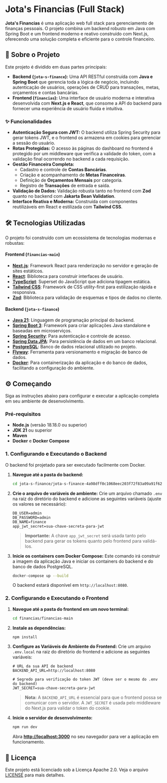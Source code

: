 # Jota's Financias (Full Stack)

**Jota's Financias** é uma aplicação web full stack para gerenciamento de finanças pessoais. O projeto combina um backend robusto em Java com Spring Boot e um frontend moderno e reativo construído com Next.js, oferecendo uma solução completa e eficiente para o controle financeiro.

## 🚀 Sobre o Projeto

Este projeto é dividido em duas partes principais:

  * **Backend (`jota-s-finance`):** Uma API RESTful construída com **Java e Spring Boot** que gerencia toda a lógica de negócio, incluindo autenticação de usuários, operações de CRUD para transações, metas, orçamentos e contas bancárias.
  * **Frontend (`financias`):** Uma interface de usuário moderna e interativa desenvolvida com **Next.js e React**, que consome a API do backend para fornecer uma experiência de usuário fluida e intuitiva.

### ✨ Funcionalidades

  * **Autenticação Segura com JWT:** O backend utiliza Spring Security para gerar tokens JWT, e o frontend os armazena em cookies para gerenciar a sessão do usuário.
  * **Rotas Protegidas:** O acesso às páginas do dashboard no frontend é protegido por um middleware que verifica a validade do token, com a validação final ocorrendo no backend a cada requisição.
  * **Gestão Financeira Completa:**
      * Cadastro e controle de **Contas Bancárias**.
      * Criação e acompanhamento de **Metas Financeiras**.
      * Definição de **Orçamentos Mensais** por categoria.
      * Registro de **Transações** de entrada e saída.
  * **Validação de Dados:** Validação robusta tanto no frontend com **Zod** quanto no backend com **Jakarta Bean Validation**.
  * **Interface Reativa e Moderna:** Construída com componentes reutilizáveis em React e estilizada com **Tailwind CSS**.

## 🛠️ Tecnologias Utilizadas

O projeto foi construído com um ecossistema de tecnologias modernas e robustas:

#### **Frontend (`financias-main`)**

  * **[Next.js](https://nextjs.org/)**: Framework React para renderização no servidor e geração de sites estáticos.
  * **[React](https://react.dev/)**: Biblioteca para construir interfaces de usuário.
  * **[TypeScript](https://www.typescriptlang.org/)**: Superset do JavaScript que adiciona tipagem estática.
  * **[Tailwind CSS](https://tailwindcss.com/)**: Framework de CSS utility-first para estilização rápida e responsiva.
  * **[Zod](https://zod.dev/)**: Biblioteca para validação de esquemas e tipos de dados no cliente.

#### **Backend (`jota-s-finance`)**

  * **[Java 21](https://www.oracle.com/java/)**: Linguagem de programação principal do backend.
  * **[Spring Boot 3](https://spring.io/projects/spring-boot)**: Framework para criar aplicações Java standalone e baseadas em microserviços.
  * **[Spring Security](https://spring.io/projects/spring-security)**: Para autenticação e controle de acesso.
  * **[Spring Data JPA](https://spring.io/projects/spring-data-jpa)**: Para persistência de dados em um banco relacional.
  * **[PostgreSQL](https://www.postgresql.org/)**: Banco de dados relacional utilizado no projeto.
  * **[Flyway](https://flywaydb.org/)**: Ferramenta para versionamento e migração de banco de dados.
  * **[Docker](https://www.docker.com/)**: Para containerização da aplicação e do banco de dados, facilitando a configuração do ambiente.

## ⚙️ Começando

Siga as instruções abaixo para configurar e executar a aplicação completa em seu ambiente de desenvolvimento.

### Pré-requisitos

  * **Node.js** (versão 18.18.0 ou superior)
  * **JDK 21** ou superior
  * **Maven**
  * **Docker** e **Docker Compose**

### 1\. Configurando e Executando o Backend

O backend foi projetado para ser executado facilmente com Docker.

1.  **Navegue até a pasta do backend:**

    ```bash
    cd jota-s-finance/jota-s-finance-4a98dff0c1068eec203f72f83a09a91f624ccc94
    ```

2.  **Crie o arquivo de variáveis de ambiente:**
    Crie um arquivo chamado `.env` na raiz do diretório do backend e adicione as seguintes variáveis (ajuste os valores se necessário):

    ```env
    DB_USER=admin
    DB_PASSWORD=admin
    DB_NAME=finance
    app_jwt_secret=sua-chave-secreta-para-jwt
    ```

    > **Importante:** A chave `app_jwt_secret` será usada tanto pelo backend para gerar os tokens quanto pelo frontend para validá-los.

3.  **Inicie os containers com Docker Compose:**
    Este comando irá construir a imagem da aplicação Java e iniciar os containers do backend e do banco de dados PostgreSQL.

    ```bash
    docker-compose up --build
    ```

    O backend estará disponível em `http://localhost:8080`.

### 2\. Configurando e Executando o Frontend

1.  **Navegue até a pasta do frontend em um novo terminal:**

    ```bash
    cd financias/financias-main
    ```

2.  **Instale as dependências:**

    ```bash
    npm install
    ```

3.  **Configure as Variáveis de Ambiente do Frontend:**
    Crie um arquivo `.env.local` na raiz do diretório do frontend e adicione as seguintes variáveis:

    ```env
    # URL da sua API de backend
    BACKEND_API_URL=http://localhost:8080

    # Segredo para verificação do token JWT (deve ser o mesmo do .env do backend)
    JWT_SECRET=sua-chave-secreta-para-jwt
    ```

    > **Nota:** A `BACKEND_API_URL` é essencial para que o frontend possa se comunicar com o servidor. A `JWT_SECRET` é usada pelo middleware do Next.js para validar o token do cookie.

4.  **Inicie o servidor de desenvolvimento:**

    ```bash
    npm run dev
    ```

    Abra **[http://localhost:3000](https://www.google.com/search?q=http://localhost:3000)** no seu navegador para ver a aplicação em funcionamento.

## 📄 Licença

Este projeto está licenciado sob a Licença Apache 2.0. Veja o arquivo [LICENSE](https://www.google.com/search?q=joaovictor-jpg/jota-s-finance/jota-s-finance-4a98dff0c1068eec203f72f83a09a91f624ccc94/LICENSE) para mais detalhes.